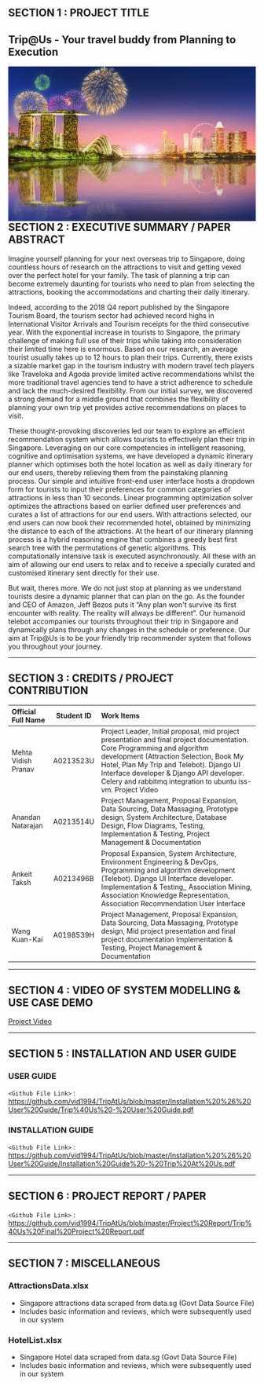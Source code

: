 
## SECTION 1 : PROJECT TITLE
## Trip@Us - Your travel buddy from Planning to Execution

<img src="System Code\static\assets\img\portfolio\sgp2.jpg"
     style="float: left; margin-right: 0px;" />


---
## SECTION 2 : EXECUTIVE SUMMARY / PAPER ABSTRACT
Imagine yourself planning for your next overseas trip to Singapore, doing countless hours of research on the attractions to visit and getting vexed over the perfect hotel for your family. The task of planning a trip can become extremely daunting for tourists who need to plan from selecting the attractions, booking the accommodations and charting their daily itinerary.

Indeed, according to the 2018 Q4 report published by the Singapore Tourism Board, the tourism sector had achieved record highs in International Visitor Arrivals and Tourism receipts for the third consecutive year. With the exponential increase in tourists to Singapore, the primary challenge of making full use of their trips while taking into consideration their limited time here is enormous. Based on our research, an average tourist usually takes up to 12 hours to plan their trips. Currently, there exists a sizable market gap in the tourism industry with modern travel tech players like Traveloka and Agoda provide limited active recommendations whilst the more traditional travel agencies tend to have a strict adherence to schedule and lack the much-desired flexibility. From our initial survey, we discovered a strong demand for a middle ground that combines the flexibility of planning your own trip yet provides active recommendations on places to visit. 

These thought-provoking discoveries led our team to explore an efficient recommendation system which allows tourists to effectively plan their trip in Singapore. Leveraging on our core competencies in intelligent reasoning, cognitive and optimisation systems, we have developed a dynamic itinerary planner which optimises both the hotel location as well as daily itinerary for our end users, thereby relieving them from the painstaking planning process. Our simple and intuitive front-end user interface hosts a dropdown form for tourists to input their preferences for common categories of attractions in less than 10 seconds. Linear programming optimization solver optimizes the attractions based on earlier defined user preferences and curates a list of attractions for our end users. With attractions selected, our end users can now book their recommended hotel, obtained by minimizing the distance to each of the attractions. At the heart of our itinerary planning process is a hybrid reasoning engine that combines a greedy best first search tree with the permutations of genetic algorithms. This computationally intensive task is executed asynchronously. All these with an aim of allowing our end users to relax and to receive a specially curated and customised itinerary sent directly for their use. 

But wait, theres more. We do not just stop at planning as we understand tourists desire a dynamic planner that can plan on the go. As the founder and CEO of Amazon, Jeff Bezos puts it “Any plan won't survive its first encounter with reality. The reality will always be different”. Our humanoid telebot accompanies our tourists throughout their trip in Singapore and dynamically plans through any changes in the schedule or preference. Our aim at Trip@Us is to be your friendly trip recommender system that follows you throughout your journey.


---
## SECTION 3 : CREDITS / PROJECT CONTRIBUTION

| Official Full Name  | Student ID  | Work Items |
| :---------------- |:---------------:| :-----|
| Mehta Vidish Pranav | A0213523U  | Project Leader, Initial proposal, mid project presentation and final project documentation. Core Programming and algorithm development (Attraction Selection, Book My Hotel, Plan My Trip and Telebot). Django UI Interface developer & Django API developer. Celery and rabbitmq integration to ubuntu iss-vm. Project Video|
| Anandan Natarajan | A0213514U  | Project Management, Proposal Expansion, Data Sourcing, Data Massaging, Prototype design, System Architecture, Database Design, Flow Diagrams, Testing,  Implementation & Testing, Project Management & Documentation|
| Ankeit Taksh| A0213496B   |  Proposal Expansion, System Architecture, Environment Engineering & DevOps,  Programming and algorithm development (Telebot). Django UI Interface developer. Implementation & Testing,, Association Mining, Association Knowledge Representation, Association Recommendation User Interface|
| Wang Kuan-Kai | A0198539H  | Project Management, Proposal Expansion, Data Sourcing, Data Massaging, Prototype design,  Mid project presentation and final project documentation Implementation & Testing, Project Management & Documentation|


---
## SECTION 4 : VIDEO OF SYSTEM MODELLING & USE CASE DEMO


[Project Video](https://youtu.be/HRs56EQ9CAA)


---
## SECTION 5 : INSTALLATION AND USER GUIDE

### USER GUIDE

`<Github File Link>` : https://github.com/vid1994/TripAtUs/blob/master/Installation%20%26%20User%20Guide/Trip%40Us%20-%20User%20Guide.pdf

### INSTALLATION GUIDE

`<Github File Link>` : https://github.com/vid1994/TripAtUs/blob/master/Installation%20%26%20User%20Guide/Installation%20Guide%20-%20Trip%20At%20Us.pdf

---
## SECTION 6 : PROJECT REPORT / PAPER

`<Github File Link>` : https://github.com/vid1994/TripAtUs/blob/master/Project%20Report/Trip%40Us%20Final%20Project%20Report.pdf

---
## SECTION 7 : MISCELLANEOUS

### AttractionsData.xlsx
* Singapore attractions data scraped from data.sg (Govt Data Source File)
* Includes basic information and reviews, which were subsequently used in our system
### HotelList.xlsx
* Singapore Hotel data scraped from data.sg (Govt Data Source File)
* Includes basic information and reviews, which were subsequently used in our system